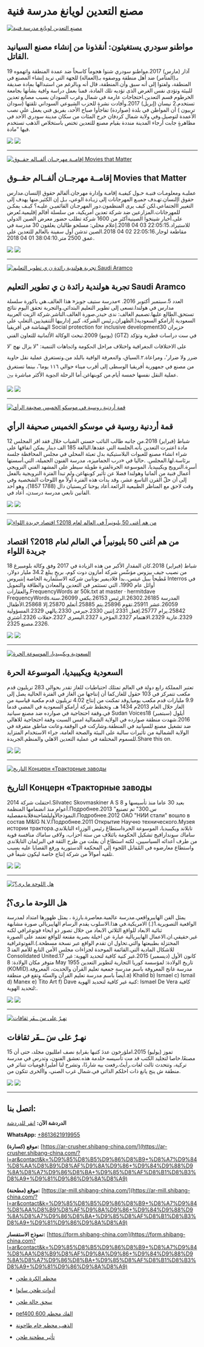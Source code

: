# مصنع التعدين لويانغ مدرسة فنية

<a href="https://swt.shibang-china.com/?l=ar&img&k=%D9%85%D8%B5%D9%86%D8%B9+%D8%A7%D9%84%D8%AA%D8%B9%D8%AF%D9%8A%D9%86+%D9%84%D9%88%D9%8A%D8%A7%D9%86%D8%BA+%D9%85%D8%AF%D8%B1%D8%B3%D8%A9+%D9%81%D9%86%D9%8A%D8%A9" target="_blank">![مصنع التعدين لويانغ مدرسة فنية](http://static.shibang-china.com/all-800x300/444.jpg)</a>

## مواطنو سودري يستغيثون: أنقذونا من إنشاء مصنع السيانيد القاتل.
19 آذار (مارس) 2017.مواطنو سودري شنوا هجوماً كاسحاً ضد عمدة المنطقة واتهموه بـ(المتآمر) ضد أهل منطقة ووصفوه بـ(العمالة) للجهة التي تريد إنشاء المصنع في المنطقة، ولفتوا إلى أنه سبق وأن.المنطقة، قال أنه وبالرغم من استبدالها بمادة صديقة للبيئة وتؤدى نفس الغرض الذى تؤديه تلك المادة، قمنا بعمل دراسة وافية بشأنها بجامعة الخرطوم قسم التعدين.احتجاجات عارمة في شمال وغرب السودان بسبب مصانع تعدين تستخدم.2 نيسان (إبريل) 2017.وأفادت نشرة للحزب الشيوعي السوداني تلقتها (سودان تربيون ) أن المواطن في بلدة (صواردة) تفاجأوا صباح الأحد، بفريق فني يعمل على نصب الأعمدة لتوصيل.وفي ولاية شمال كردفان خرج المئات من سكان مدينة سودري الأحد فى مظاهرةٍ جابت أرجاء المدينة منددة بقيام مصنع للتعدين تختص باستخلاص الذهب تستخدم فيها “مادة.


<a href="https://whatsapp.shibangsoft.com/WhatsApp.php" target="_blank" title="WhatsApp">![](http://static.shibang-china.com/icon/whatsapp.png)</a> <a href="https://swt.shibang-china.com/?l=ar&icon&k=%D9%85%D8%B5%D9%86%D8%B9+%D8%A7%D9%84%D8%AA%D8%B9%D8%AF%D9%8A%D9%86+%D9%84%D9%88%D9%8A%D8%A7%D9%86%D8%BA+%D9%85%D8%AF%D8%B1%D8%B3%D8%A9+%D9%81%D9%86%D9%8A%D8%A9" target="_blank">![](http://static.shibang-china.com/icon/chat-ar.png)</a>

---

<a href="https://swt.shibang-china.com/?l=ar&img&k=%D9%85%D8%B5%D9%86%D8%B9+%D8%A7%D9%84%D8%AA%D8%B9%D8%AF%D9%8A%D9%86+%D9%84%D9%88%D9%8A%D8%A7%D9%86%D8%BA+%D9%85%D8%AF%D8%B1%D8%B3%D8%A9+%D9%81%D9%86%D9%8A%D8%A9" target="_blank">![إقامــة مهرجــان ألفــالم حقــوق Movies that Matter](http://static.shibang-china.com/all-800x300/1478.jpg)</a>

## إقامــة مهرجــان ألفــالم حقــوق Movies that Matter
عمليـة ومعلومـات فنيـة حـول كيفيـة إقامـة وإدارة مهرجان.ألفالم حقوق اإلنسان.مدارس حقوق اإلنسان.تهـدف جميـع المهرجانات إلى زيـادة الوعي، بـل إن الكثير.منها يهدف إلى التغيير االجتماعي.لكن كيف يرى المنظمون.دور المهرجـان القائميـن عليـه؟ كيـف يمكـن للمهرجانات.المزارعين ضد شركة تعدين أمريكية، من سلسلة أفالم إقليمية.تُعرض على.أخبار شينخوا الصينيةأكثر من 1600 شركة تطلب حضور معرض الصين الدولي للاستيراد.22:05:15 03 04 2018.إعلام محلي: مسلحو طالبان يغلقون 30 مدرسة في مقاطعة لوجار.22:05:16 02 04 2018.الصين تدشن أول سفينة بالعالم للتعدين على عمق 2500 متر.38:04:10 01 04 2018.


<a href="https://whatsapp.shibangsoft.com/WhatsApp.php" target="_blank" title="WhatsApp">![](http://static.shibang-china.com/icon/whatsapp.png)</a> <a href="https://swt.shibang-china.com/?l=ar&icon&k=%D9%85%D8%B5%D9%86%D8%B9+%D8%A7%D9%84%D8%AA%D8%B9%D8%AF%D9%8A%D9%86+%D9%84%D9%88%D9%8A%D8%A7%D9%86%D8%BA+%D9%85%D8%AF%D8%B1%D8%B3%D8%A9+%D9%81%D9%86%D9%8A%D8%A9" target="_blank">![](http://static.shibang-china.com/icon/chat-ar.png)</a>

---

<a href="https://swt.shibang-china.com/?l=ar&img&k=%D9%85%D8%B5%D9%86%D8%B9+%D8%A7%D9%84%D8%AA%D8%B9%D8%AF%D9%8A%D9%86+%D9%84%D9%88%D9%8A%D8%A7%D9%86%D8%BA+%D9%85%D8%AF%D8%B1%D8%B3%D8%A9+%D9%81%D9%86%D9%8A%D8%A9" target="_blank">![تجربة هولندية رائدة ن ي تطوير التعليم Saudi Aramco](http://static.shibang-china.com/all-800x300/540.jpg)</a>

## تجربة هولندية رائدة ن ي تطوير التعليم Saudi Aramco
العدد 5.سبتمبر أكتوبر 2016. »مدرسة ستيف جوبز« هذا الغالف.هي باكورة سلسلة مدارس في هولندا.تسعى إلى تطوير التعليم البتدائي.والتجربة تحقق اليوم نتائج تستحق.الطالع عليها.تصميم الغالف: ندى حيدر.صورة الغالف.الناشر.شركة الزيت العربية السعودية )أرامكو السعودية(.الظهران.رئيس الشركة، كبير إدارييها التنفيذيين.ﺍﻟﺘﻐﻠﺐ ﻋﻠﻰ ﺍﻟﻬﺸﺎﺷﺔ ﻓﻲ ﺃﻓﺮﻳﻘﻴﺎ Social protection for inclusive development30 حزيران (يونيو) 2009.ﺗﺒﺤﺚ ﺍﻟﻮﻛﺎﻟﺔ ﺍﻷﳌﺎﻧﻴﺔ ﻟﻠﺘﻌﺎﻭﻥ ﺍﻟﻔﻨﻲ (GTZ) ﻓﻲ ﺳﺖ ﺩﺭﺍﺳﺎﺕ ﻗﻄﺮﻳﺔ ﻭﺗﺆﻛﺪ ﻋﻠﻰ ﺍﻻﺧﺘﻼﻓﺎﺕ ﺍﳉﻐﺮﺍﻓﻴﺔ ﻭﺍﺧﺘﻼﻑ ﻣﺮﺍﺣﻞ ﺍﳊﻜﻮﻣﺔ ﻭﺍﲡﺎﻫﺎﺕ ﺍﻟﺘﻨﻤﻴﺔ: &quot;ﻻ ﻳﺰﺍﻝ ﻧﻬﺞ &#39;ﻻ ﺿﺮﺭ ﻭﻻ ﺿﺮﺍﺭ&#39;، ﻭﻣﺮﺍﻋﺎﺓ.٢.ﺍﻟﺴﻴﺎﻕ، ﻭﺍﳌﻌﺮﻓﺔ ﺍﻟﻮﺍﻓﻴﺔ ﺑﺎﻟﺒﻠﺪ ﻣﻦ.ﻭﺗﺴﺘﻐﺮﻕ ﻋﻤﻠﻴﺔ ﻧﻘﻞ ﺣﺎﻭﻳﺔ ﻣﻦ ﻣﺼﻨﻊ ﻓﻲ ﺟﻤﻬﻮﺭﻳﺔ ﺃﻓﺮﻳﻘﻴﺎ ﺍﻟﻮﺳﻄﻰ ﺇﻟﻰ ﺃﻗﺮﺏ ﻣﻴﻨﺎﺀ ﺣﻮﺍﻟﻲ ١١٦ ﻳﻮﻣﺎﹰ، ﺑﻴﻨﻤﺎ ﺗﺴﺘﻐﺮﻕ ﻋﻤﻠﻴﺔ ﺍﻟﻨﻘﻞ ﻧﻔﺴﻬﺎ ﺧﻤﺴﺔ ﺃﻳﺎﻡ.ﻣﻦ ﻛﻮﺑﻨﻬﺎﻏﻦ.ﺃﻣﺎ ﺍﻟﺮﺣﻠﺔ ﺍﳉﻮﻳﺔ ﺍﻷﻛﺜﺮ ﻣﺒﺎﺷﺮﺓ ﺑﲔ.


<a href="https://whatsapp.shibangsoft.com/WhatsApp.php" target="_blank" title="WhatsApp">![](http://static.shibang-china.com/icon/whatsapp.png)</a> <a href="https://swt.shibang-china.com/?l=ar&icon&k=%D9%85%D8%B5%D9%86%D8%B9+%D8%A7%D9%84%D8%AA%D8%B9%D8%AF%D9%8A%D9%86+%D9%84%D9%88%D9%8A%D8%A7%D9%86%D8%BA+%D9%85%D8%AF%D8%B1%D8%B3%D8%A9+%D9%81%D9%86%D9%8A%D8%A9" target="_blank">![](http://static.shibang-china.com/icon/chat-ar.png)</a>

---

<a href="https://swt.shibang-china.com/?l=ar&img&k=%D9%85%D8%B5%D9%86%D8%B9+%D8%A7%D9%84%D8%AA%D8%B9%D8%AF%D9%8A%D9%86+%D9%84%D9%88%D9%8A%D8%A7%D9%86%D8%BA+%D9%85%D8%AF%D8%B1%D8%B3%D8%A9+%D9%81%D9%86%D9%8A%D8%A9" target="_blank">![ﻗﻤﺔ أردﻧﻴﺔ روﺳﻴﺔ ﻓﻲ ﻣﻮﺳﻜﻮ اﻟﺨﻤﻴﺲ صحيفة الرأي](http://static.shibang-china.com/all-800x300/1466.jpg)</a>

## ﻗﻤﺔ أردﻧﻴﺔ روﺳﻴﺔ ﻓﻲ ﻣﻮﺳﻜﻮ اﻟﺨﻤﻴﺲ صحيفة الرأي
12 شباط (فبراير) 2018.من جانبه طالب النائب حسني الشياب خلال فقد اقر المجلس مادة اعتبرت التعدين بأنه.الجلسة التي عقدها.البالغة 185 الف دينار يمكن انفاقها على شراء انشاء مصنع للعبوات البلاستيكية بدل تعبئة المحلي في مجلس المحافظة جلسة برئاسة.لها.المجلس. .حاليا في «درب الجماميزه، مدرسة الفنون الجميلة، التي.أسستها أسرة.النرويج ويكيبيديا، الموسوعة الحرةلفترة طويلة سيطر على المشهد الفني النرويجي أعمال فنية من ألمانيا وهولندا فضلا عن تأثير كوبنهاغن.ولم تبدأ الفترة النرويجية بالفعل إلى أن حلّ القرن التاسع عشر، وقد بدأت هذه الفترة أولاً مع اللوحات الشخصية وفي وقت لاحق مع المناظر الطبيعية الرائعة.أعاد يوحنا كريستيان دال (1788 1857)، وهو أحد الفانين تابعي مدرسة درسدن، أعاد في.


<a href="https://whatsapp.shibangsoft.com/WhatsApp.php" target="_blank" title="WhatsApp">![](http://static.shibang-china.com/icon/whatsapp.png)</a> <a href="https://swt.shibang-china.com/?l=ar&icon&k=%D9%85%D8%B5%D9%86%D8%B9+%D8%A7%D9%84%D8%AA%D8%B9%D8%AF%D9%8A%D9%86+%D9%84%D9%88%D9%8A%D8%A7%D9%86%D8%BA+%D9%85%D8%AF%D8%B1%D8%B3%D8%A9+%D9%81%D9%86%D9%8A%D8%A9" target="_blank">![](http://static.shibang-china.com/icon/chat-ar.png)</a>

---

<a href="https://swt.shibang-china.com/?l=ar&img&k=%D9%85%D8%B5%D9%86%D8%B9+%D8%A7%D9%84%D8%AA%D8%B9%D8%AF%D9%8A%D9%86+%D9%84%D9%88%D9%8A%D8%A7%D9%86%D8%BA+%D9%85%D8%AF%D8%B1%D8%B3%D8%A9+%D9%81%D9%86%D9%8A%D8%A9" target="_blank">![من هم أغنى 50 بليونيراً في العالم لعام 2018؟ اقتصاد جريدة اللواء](http://static.shibang-china.com/all-800x300/519.jpg)</a>

## من هم أغنى 50 بليونيراً في العالم لعام 2018؟ اقتصاد جريدة اللواء
18 شباط (فبراير) 2018.كان المقدار الأكبر من هذه الزيادة في 2017 وفق وكالة بلومبيرغ من نصيب جيف بيزوس مؤسِّس شركة أمازون دوت كوم، بربحٍ يبلغ 34.2 مليار دولار، مُطيحاً ببيل غيتس،.بدأ فلاديمير بوتانين شركته الاستثمارية الخاصة إنتيروس Interros في أوائل عام 1990، التي تستثمر في التعدين والمعادن والطاقة والتمويل والعقارات.FrequencyWords ar 50k.txt at master · hermitdave FrequencyWords.المدرسة 26302.26185.الرئيس 26153.يكفي 26099.سنة 26059.عشر 25911.تقوم 25896.يتم 25885.أتعلم 25870.إلا 25868.الأطفال 25842.يرام 25777.إفعل 2331.إثنين 2330.جيرمي 2330.يالهي 2329.المسؤولية 2329.عارية 2329.الاهتمام 2327.المؤخرة 2327.اليسرى 2327.حفلات 2326.أشتري 2326.مصنع 2325.


<a href="https://whatsapp.shibangsoft.com/WhatsApp.php" target="_blank" title="WhatsApp">![](http://static.shibang-china.com/icon/whatsapp.png)</a> <a href="https://swt.shibang-china.com/?l=ar&icon&k=%D9%85%D8%B5%D9%86%D8%B9+%D8%A7%D9%84%D8%AA%D8%B9%D8%AF%D9%8A%D9%86+%D9%84%D9%88%D9%8A%D8%A7%D9%86%D8%BA+%D9%85%D8%AF%D8%B1%D8%B3%D8%A9+%D9%81%D9%86%D9%8A%D8%A9" target="_blank">![](http://static.shibang-china.com/icon/chat-ar.png)</a>

---

<a href="https://swt.shibang-china.com/?l=ar&img&k=%D9%85%D8%B5%D9%86%D8%B9+%D8%A7%D9%84%D8%AA%D8%B9%D8%AF%D9%8A%D9%86+%D9%84%D9%88%D9%8A%D8%A7%D9%86%D8%BA+%D9%85%D8%AF%D8%B1%D8%B3%D8%A9+%D9%81%D9%86%D9%8A%D8%A9" target="_blank">![السعودية ويكيبيديا، الموسوعة الحرة](http://static.shibang-china.com/all-800x300/1373.jpg)</a>

## السعودية ويكيبيديا، الموسوعة الحرة
تعتبر المملكة رابع دولة في العالم تمتلك احتياطيات للغاز تقدر بحوالي 283 تريليون قدم مكعب تتمركز في 103 حقول للغاز,كما أن إنتاجها من الغاز في الفترة الحالية يصل إلى 9.9 مليارات قدم مكعب يوميا,وقد تمكنت من إنتاج 4.02 تريليون قدم مكعبة قياسية من الغاز خلال العام 2013م 1434 هـ، وتخطط شركة أرامكو السعودية في المضي قدما في.وقفة احتجاجية في صوارده ضد مصنع سيانيد Sudan Voices18 أيلول (سبتمبر) 2016.شهدت منطقة صوارده في الولاية الشمالية امس السبت وقفة احتجاجية للاهالي ضد تشغيل مصنع للسيانيد في المنطقة.وشاركت في الوقفة.وعانت مناطق متفرقة في الولاية الشمالية من تأثيرات سالبة على البيئة والصحة العامة، جراء الاستخدام المتزايد للسموم المختلفة في عملية التعدين الاهلي والمنظم.الجريدة.Share this on.


<a href="https://whatsapp.shibangsoft.com/WhatsApp.php" target="_blank" title="WhatsApp">![](http://static.shibang-china.com/icon/whatsapp.png)</a> <a href="https://swt.shibang-china.com/?l=ar&icon&k=%D9%85%D8%B5%D9%86%D8%B9+%D8%A7%D9%84%D8%AA%D8%B9%D8%AF%D9%8A%D9%86+%D9%84%D9%88%D9%8A%D8%A7%D9%86%D8%BA+%D9%85%D8%AF%D8%B1%D8%B3%D8%A9+%D9%81%D9%86%D9%8A%D8%A9" target="_blank">![](http://static.shibang-china.com/icon/chat-ar.png)</a>

---

<a href="https://swt.shibang-china.com/?l=ar&img&k=%D9%85%D8%B5%D9%86%D8%B9+%D8%A7%D9%84%D8%AA%D8%B9%D8%AF%D9%8A%D9%86+%D9%84%D9%88%D9%8A%D8%A7%D9%86%D8%BA+%D9%85%D8%AF%D8%B1%D8%B3%D8%A9+%D9%81%D9%86%D9%8A%D8%A9" target="_blank">![التاريخ Концерн «Тракторные заводы](http://static.shibang-china.com/all-800x300/1518.jpg)</a>

## التاريخ Концерн «Тракторные заводы
2014 احتفلت شركة.Silvatec Skovmaskiner A S بعيد 30 عاما منذ تأسيسها و 8 أعوام منذ انضمامها المنظمة.Подробнее.2013 &quot;س.300&quot; تم تصنيع النموذجالأوليلشاحنةقلابةمفصلية.Подробнее.2012 ОАО &quot;НИИ стали&quot; вошло в состав M&amp;IG N.V.Подробнее.2011 Открытие Научно технического.Музея истории трактора.تايلاند ويكيبيديا، الموسوعة الحرةاستطاعَ رئيس الوزراء التايلاندي ساماك سوندارافيج تشكيل الحكومة بائتلاف من ستة أحزاب، ولاقى ساماك منافسة قوية من طرف أعدائه السياسيين، لكنه استطاع أن يفلت من طرح الثقة في البرلمان التايلاندي واستطاع معارضوه في المُقابل اللجوء إلى المحكمة الدستورية ورفع القضايا عليه بسبب تلقيه أموالاً من شركة إنتاج خاصة ليكون شيفاً في.


<a href="https://whatsapp.shibangsoft.com/WhatsApp.php" target="_blank" title="WhatsApp">![](http://static.shibang-china.com/icon/whatsapp.png)</a> <a href="https://swt.shibang-china.com/?l=ar&icon&k=%D9%85%D8%B5%D9%86%D8%B9+%D8%A7%D9%84%D8%AA%D8%B9%D8%AF%D9%8A%D9%86+%D9%84%D9%88%D9%8A%D8%A7%D9%86%D8%BA+%D9%85%D8%AF%D8%B1%D8%B3%D8%A9+%D9%81%D9%86%D9%8A%D8%A9" target="_blank">![](http://static.shibang-china.com/icon/chat-ar.png)</a>

---

<a href="https://swt.shibang-china.com/?l=ar&img&k=%D9%85%D8%B5%D9%86%D8%B9+%D8%A7%D9%84%D8%AA%D8%B9%D8%AF%D9%8A%D9%86+%D9%84%D9%88%D9%8A%D8%A7%D9%86%D8%BA+%D9%85%D8%AF%D8%B1%D8%B3%D8%A9+%D9%81%D9%86%D9%8A%D8%A9" target="_blank">![ﻫﻞ اﻟﻠﻮﺣﺔ ﻣﺎ ﺮى؟ﻳُ](http://static.shibang-china.com/all-800x300/59.jpg)</a>

## ﻫﻞ اﻟﻠﻮﺣﺔ ﻣﺎ ﺮى؟ﻳُ
ﻳﻤﺜﻞ اﻟﻔﻦ اﻟﻬﺎﻳﺒﺮواﻗﻌﻲ.ﻣﺪرﺳﺔ ﻋﺎﻟﻤﻴﺔ.ﻣﻌﺎﺻﺮة.ﺑﺎرزة ، ﻳﻤﺜﻞ ﻇﻬﻮرﻫﺎ اﻣﺘﺪاد ﻟﻤﺪرﺳﺔ اﻟﻮاﻗﻌﻴﺔ اﻟﺘﺼﻮﻳﺮﻳﺔ.1(.) اﻻﻣﺮﻳﻜﻴﺔ.ﻓﻲ ﻫﺬا.اﻻﺳﻠﻮب ﻳﻘﺪم اﻟﺮﺳﺎم اﻟﻬﺎﻳﺒﺮﻳﺎﻟﻲ ﺻﻮرة ﻣﺸﺎﺑﻬﺔ ﺛﻨﺎﺋﻴﺔ اﻻﺑﻌﺎد ﻟﻠﻮاﻗﻊ اﻟﺜﻼﺛﻲ اﻻﺑﻌﺎد ﻣﻦ ﺧﻼل ﺗﺼﻮر ذو اﻳﺤﺎء ﻓﻮﺗﻮﻏﺮاﻓﻲ ﻟﻜﻨﻪ ﻏﻴﺮ.ﺣﻘﻴﻘﻲ.ان.اﻻﻋﻤﺎل اﻟﻬﺎﻳﺒﺮﻳﺎﻟﻴﺔ ﻋﺒﺎرة ﻋﻦ اﺧﻴﻠﺔ ﺑﺼﺮﻳﺔ ﻣﻘﻨﻌﺔ ﻟﻠﻮاﻗﻊ ﺗﻌﺘﻤﺪ ﻋﻠﻰ اﻟﺼﻮرة اﻟﻔﻮﺗﻮﻏﺮاﻓﻴﺔ.(.اﻟﻤﺨﺘﺰﻟﺔ ﺑﻄﺒﻴﻌﺘﻬﺎ واﻟﺘﻲ.ﺗﺤﺎول ان ﺗﻘﺪم اﻟﻮاﻗﻊ ﻋﺒﺮ ﻧﺴﺨﺔ ﻣﺴﻄﺤﺔ ﻟﻼﺷﻜﺎل اﻟﻤﺎدﻳﺔ اﻟﺘﻲ.اﻟﻘﺎﺋﻤﺔ اﻟﻤﻮﺣﺪة ﻟﺠﺰاءات ﻣﺠﻠﺲ اﻷﻣﻦ اﻟﺘﺎﺑﻊ ﻟﻸﻣﻢ اﻟﻤﺘ 3 Consolidated United.17 كانون الأول (ديسمبر) 2015.ﻏﻴﺮ ﻛﻨﻴﺔ ﻛﺎﻓﻴﺔ ﻟﺘﺤﺪﻳﺪ اﻟﻬﻮﻳﺔ: ﻏﻴﺮ ﻣﺘﻮﻓﺮ ﻣﻜﺎن اﻟﻮﻻدة: 8 May 1955 ﺗﺎرﻳﺦ اﻟﻮﻻدة: ﻟﻤﺆﺳﺴﺔ ﻛﻮرﻳﺎ اﻟﺘﺠﺎرﻳﺔ ﻟﺘﻄﻮﻳﺮ اﻟﺘﻌﺪﻳﻦ (KOMID).ﻣﺪرﺳﺔ ﻏﺎﻧﺞ اﻟﻤﻌﺮوﻓﺔ ﺑﺎﺳﻢ ﻣﺪرﺳﺔ ﺟﻤﻌﻴﺔ ﺗﻌﻠﻴﻢ اﻟﻘﺮآن واﻟﺤﺪﻳﺚ، اﻟﻤﻌﺮوﻓﺔ أﻳﻀﺎً ﺑﺎﺳﻢ ﻣﺪرﺳﺔ ﺗﻌﻠﻴﻢ اﻟﻘﺮآن واﻟﺴﻨّﺔ وﺗﻘﻊ ﻓﻲ ﻣﻨﻄﻘﺔ.a) Khalid b) Ismael c) Ismail d) Manex e) Tito Art f) Dave ﻛﻨﻴﺔ ﻏﻴﺮ ﻛﺎﻓﻴﺔ ﻟﺘﺤﺪﻳﺪ اﻟﻬﻮﻳﺔ: Ismael De Vera ﻛﺎﻓﻴﺔ ﻟﺘﺤﺪﻳﺪ اﻟﻬﻮﻳﺔ:.


<a href="https://whatsapp.shibangsoft.com/WhatsApp.php" target="_blank" title="WhatsApp">![](http://static.shibang-china.com/icon/whatsapp.png)</a> <a href="https://swt.shibang-china.com/?l=ar&icon&k=%D9%85%D8%B5%D9%86%D8%B9+%D8%A7%D9%84%D8%AA%D8%B9%D8%AF%D9%8A%D9%86+%D9%84%D9%88%D9%8A%D8%A7%D9%86%D8%BA+%D9%85%D8%AF%D8%B1%D8%B3%D8%A9+%D9%81%D9%86%D9%8A%D8%A9" target="_blank">![](http://static.shibang-china.com/icon/chat-ar.png)</a>

---

<a href="https://swt.shibang-china.com/?l=ar&img&k=%D9%85%D8%B5%D9%86%D8%B9+%D8%A7%D9%84%D8%AA%D8%B9%D8%AF%D9%8A%D9%86+%D9%84%D9%88%D9%8A%D8%A7%D9%86%D8%BA+%D9%85%D8%AF%D8%B1%D8%B3%D8%A9+%D9%81%D9%86%D9%8A%D8%A9" target="_blank">![نهـرٌ على سَ ــفَر ثقافات](http://static.shibang-china.com/all-800x300/359.jpg)</a>

## نهـرٌ على سَ ــفَر ثقافات
15 تموز (يوليو) 2015.املؤرخون عددَ كتبها بقرابةِ نصف املليون مجلد، حتى أن مصنعًا.خاصا لتجليد الكتب قد مت تأسيسه خلدمة هذه.تعشق الفنون، وتدرس في مدرسة تركية، وتتحدث ثالث لغات.رأيتُ.رفعت بيه شاردًا، وتشرح لنا أمليرا.قوميات تتناثر في منطقة ش ينج يانغ ذات احلكم الذاتي في.شمال غرب الصني، واألخرى تتكون من.

<a href="https://whatsapp.shibangsoft.com/WhatsApp.php" target="_blank" title="WhatsApp">![](http://static.shibang-china.com/icon/whatsapp.png)</a> <a href="https://swt.shibang-china.com/?l=ar&icon&k=%D9%85%D8%B5%D9%86%D8%B9+%D8%A7%D9%84%D8%AA%D8%B9%D8%AF%D9%8A%D9%86+%D9%84%D9%88%D9%8A%D8%A7%D9%86%D8%BA+%D9%85%D8%AF%D8%B1%D8%B3%D8%A9+%D9%81%D9%86%D9%8A%D8%A9" target="_blank">![](http://static.shibang-china.com/icon/chat-ar.png)</a>

---
## اتصل بنا:

**الدردشة الآن:** [انقر للدردشة](https://swt.shibang-china.com?l=ar&contact&k=%D9%85%D8%B5%D9%86%D8%B9+%D8%A7%D9%84%D8%AA%D8%B9%D8%AF%D9%8A%D9%86+%D9%84%D9%88%D9%8A%D8%A7%D9%86%D8%BA+%D9%85%D8%AF%D8%B1%D8%B3%D8%A9+%D9%81%D9%86%D9%8A%D8%A9)

**WhatsApp:**  [+8613621919955](https://whatsapp.shibangsoft.com/WhatsApp.php)

**موقع (كسارة):** [https://ar-crusher.shibang-china.com/](https://ar-crusher.shibang-china.com/?l=ar&contact&k=%D9%85%D8%B5%D9%86%D8%B9+%D8%A7%D9%84%D8%AA%D8%B9%D8%AF%D9%8A%D9%86+%D9%84%D9%88%D9%8A%D8%A7%D9%86%D8%BA+%D9%85%D8%AF%D8%B1%D8%B3%D8%A9+%D9%81%D9%86%D9%8A%D8%A9)

**موقع (مطحنة):** [https://ar-mill.shibang-china.com/](https://ar-mill.shibang-china.com/?l=ar&contact&k=%D9%85%D8%B5%D9%86%D8%B9+%D8%A7%D9%84%D8%AA%D8%B9%D8%AF%D9%8A%D9%86+%D9%84%D9%88%D9%8A%D8%A7%D9%86%D8%BA+%D9%85%D8%AF%D8%B1%D8%B3%D8%A9+%D9%81%D9%86%D9%8A%D8%A9)

**نموذج الاستفسار:** [https://form.shibang-china.com](https://form.shibang-china.com?l=ar&contact&k=%D9%85%D8%B5%D9%86%D8%B9+%D8%A7%D9%84%D8%AA%D8%B9%D8%AF%D9%8A%D9%86+%D9%84%D9%88%D9%8A%D8%A7%D9%86%D8%BA+%D9%85%D8%AF%D8%B1%D8%B3%D8%A9+%D9%81%D9%86%D9%8A%D8%A9)

* [محطم الكرة طحن](../28/%D9%85%D8%AD%D8%B7%D9%85%20%D8%A7%D9%84%D9%83%D8%B1%D8%A9%20%D8%B7%D8%AD%D9%86.md)

* [أدوات طحن سانوا](../30/%D8%A3%D8%AF%D9%88%D8%A7%D8%AA%20%D8%B7%D8%AD%D9%86%20%D8%B3%D8%A7%D9%86%D9%88%D8%A7.md)

* [سحق حالة طحن](../26/%D8%B3%D8%AD%D9%82%20%D8%AD%D8%A7%D9%84%D8%A9%20%D8%B7%D8%AD%D9%86.md)

* [pef400 600 الفك محطم](../27/pef400%20600%20%D8%A7%D9%84%D9%81%D9%83%20%D9%85%D8%AD%D8%B7%D9%85.md)

* [الذهب محطم خام طاحونة](../30/%D8%A7%D9%84%D8%B0%D9%87%D8%A8%20%D9%85%D8%AD%D8%B7%D9%85%20%D8%AE%D8%A7%D9%85%20%D8%B7%D8%A7%D8%AD%D9%88%D9%86%D8%A9.md)

* [تأثير مطحنة طحن](../27/%D8%AA%D8%A3%D8%AB%D9%8A%D8%B1%20%D9%85%D8%B7%D8%AD%D9%86%D8%A9%20%D8%B7%D8%AD%D9%86.md)